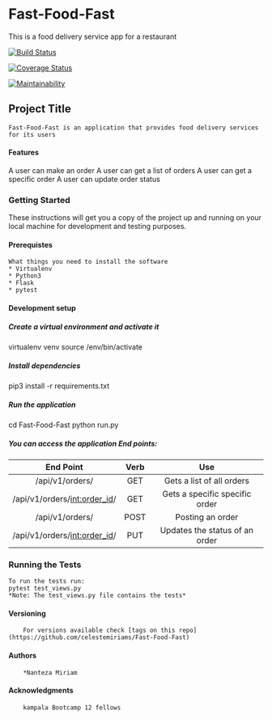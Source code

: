 # Fast-Food-Fast
This is a food delivery service app for a restaurant

[![Build Status](https://travis-ci.org/celestemiriams/Fast-Food-Fast.svg?branch=orders)](https://travis-ci.org/celestemiriams/Fast-Food-Fast)

[![Coverage Status](https://coveralls.io/repos/github/celestemiriams/Fast-Food-Fast/badge.svg?branch=orders)](https://coveralls.io/github/celestemiriams/Fast-Food-Fast?branch=orders)

[![Maintainability](https://api.codeclimate.com/v1/badges/e441ca5a5b9aaeb9d6ba/maintainability)](https://codeclimate.com/github/celestemiriams/Fast-Food-Fast/maintainability)

##   Project Title
    Fast-Food-Fast is an application that provides food delivery services for its users

#### Features
A user can make an order
A user can get a list of orders
A user can get a specific order
A user can update order status

### Getting Started
These instructions will get you a copy of the project up and running on your local machine for development and testing purposes.

#### Prerequistes
    What things you need to install the software 
    * Virtualenv
    * Python3
    * Flask
    * pytest

#### Development setup
    
##### Create a virtual environment and activate it
 virtualenv venv
 source /env/bin/activate

##### Install dependencies
pip3 install -r requirements.txt

##### Run the application
cd Fast-Food-Fast
python run.py

##### You can access the application End points:
| End Point                    | Verb   | Use                            |
|:----------------------------:|:------:|:------------------------------:|
|/api/v1/orders/               |  GET	| Gets a list of all orders      |
|/api/v1/orders/<int:order_id>/|  GET	| Gets a specific specific order |
|/api/v1/orders/               |  POST  | Posting an order               |
|/api/v1/orders/<int:order_id>/|  PUT	| Updates the status of an order |

###  Running the Tests
    To run the tests run:
    pytest test_views.py
    *Note: The test_views.py file contains the tests* 

####  Versioning
        For versions available check [tags on this repo](https://github.com/celestemiriams/Fast-Food-Fast)

####   Authors
        *Nanteza Miriam

####   Acknowledgments
        kampala Bootcamp 12 fellows
